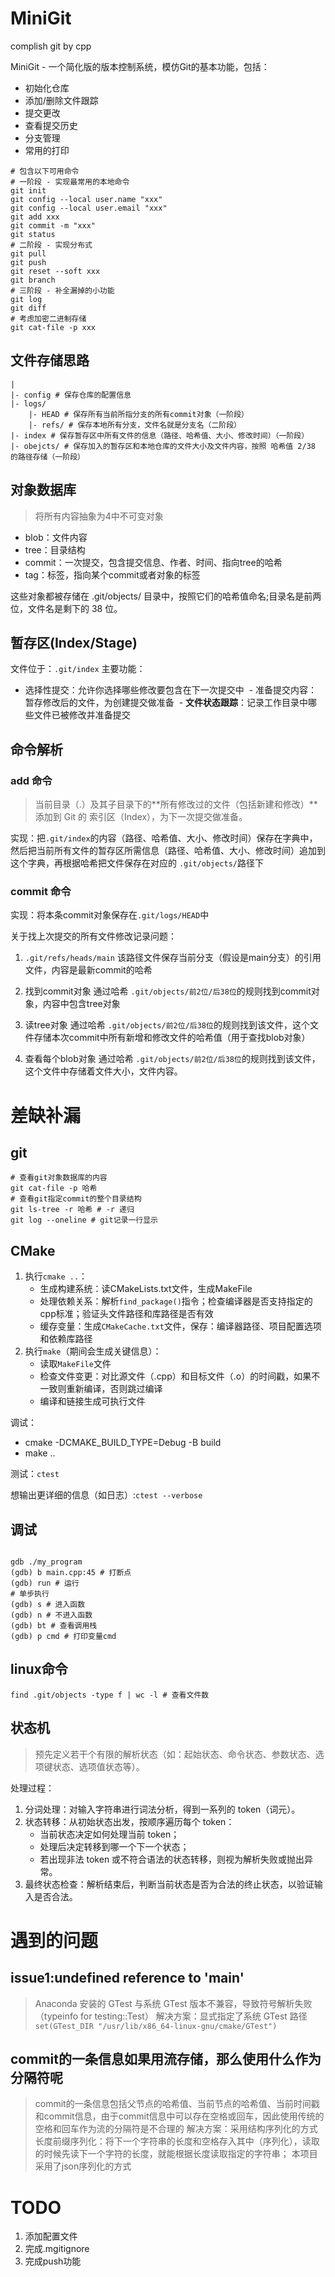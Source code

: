 # MiniGit
complish git by cpp

MiniGit - 一个简化版的版本控制系统，模仿Git的基本功能，包括：

- 初始化仓库
- 添加/删除文件跟踪
- 提交更改
- 查看提交历史
- 分支管理
- 常用的打印

```shell
# 包含以下可用命令
# 一阶段 - 实现最常用的本地命令
git init
git config --local user.name "xxx"
git config --local user.email "xxx"
git add xxx
git commit -m "xxx"
git status
# 二阶段 - 实现分布式
git pull
git push
git reset --soft xxx
git branch
# 三阶段 - 补全漏掉的小功能
git log
git diff
# 考虑加密二进制存储
git cat-file -p xxx
```

## 文件存储思路

```shell
|
|- config # 保存仓库的配置信息
|- logs/
    |- HEAD # 保存所有当前所指分支的所有commit对象（一阶段）
    |- refs/ # 保存本地所有分支，文件名就是分支名（二阶段）
|- index # 保存暂存区中所有文件的信息（路径、哈希值、大小、修改时间）（一阶段）
|- obejcts/ # 保存加入的暂存区和本地仓库的文件大小及文件内容，按照 哈希值 2/38 的路径存储（一阶段）
```

## 对象数据库

> 将所有内容抽象为4中不可变对象
 - blob：文件内容
 - tree：目录结构
 - commit：一次提交，包含提交信息、作者、时间、指向tree的哈希
 - tag：标签，指向某个commit或者对象的标签

 这些对象都被存储在 .git/objects/ 目录中，按照它们的哈希值命名;目录名是前两位，文件名是剩下的 38 位。


## 暂存区(Index/Stage)

文件位于：`.git/index`
主要功能：
 - ​​选择性提交​​：允许你选择哪些修改要包含在下一次提交中
​​ - 准备提交内容​​：暂存修改后的文件，为创建提交做准备
​​ - **文件状态跟踪**​​：记录工作目录中哪些文件已被修改并准备提交

## 命令解析

### add 命令

> 当前目录（.）及其子目录下的**所有修改过的文件（包括新建和修改）**添加到 Git 的 索引区（Index），为下一次提交做准备。

实现：把`.git/index`的内容（路径、哈希值、大小、修改时间）保存在字典中，然后把当前所有文件的暂存区所需信息（路径、哈希值、大小、修改时间）追加到这个字典，再根据哈希把文件保存在对应的 `.git/objects/`路径下

### commit 命令

实现：将本条commit对象保存在`.git/logs/HEAD`中

关于找上次提交的所有文件修改记录问题：
1. `.git/refs/heads/main`
该路径文件保存当前分支（假设是main分支）的引用文件，内容是最新commit的哈希

2. 找到commit对象
通过哈希 `.git/objects/前2位/后38位`的规则找到commit对象，内容中包含tree对象

3. 读tree对象
通过哈希 `.git/objects/前2位/后38位`的规则找到该文件，这个文件存储本次commit中所有新增和修改文件的哈希值（用于查找blob对象）

4. 查看每个blob对象
通过哈希 `.git/objects/前2位/后38位`的规则找到该文件，这个文件中存储着文件大小，文件内容。

# 差缺补漏

## git

```shell
# 查看git对象数据库的内容
git cat-file -p 哈希
# 查看git指定commit的整个目录结构
git ls-tree -r 哈希 # -r 递归
git log --oneline # git记录一行显示
```

## CMake

1. 执行`cmake ..`：
    - 生成构建系统：读CMakeLists.txt文件，生成MakeFile
    - 处理依赖关系：解析`find_package()`指令；检查编译器是否支持指定的cpp标准；验证头文件路径和库路径是否有效
    - 缓存变量：生成`CMakeCache.txt`文件，保存：编译器路径、项目配置选项和依赖库路径
2. 执行`make`（期间会生成关键信息）：
    - 读取`MakeFile`文件
    - 检查文件变更：对比源文件（.cpp）和目标文件（.o）的时间戳，如果不一致则重新编译，否则跳过编译
    - 编译和链接生成可执行文件

调试：
 - cmake -DCMAKE_BUILD_TYPE=Debug -B build
 - make ..

测试：`ctest`

想输出更详细的信息（如日志）:`ctest --verbose`

## 调试

```shell

gdb ./my_program
(gdb) b main.cpp:45 # 打断点
(gdb) run # 运行
# 单步执行
(gdb) s # 进入函数
(gdb) n # 不进入函数
(gdb) bt # 查看调用栈
(gdb) p cmd # 打印变量cmd
```

## linux命令

```shell
find .git/objects -type f | wc -l # 查看文件数
```

## 状态机

> 预先定义若干个有限的解析状态（如：起始状态、命令状态、参数状态、选项键状态、选项值状态等）。

处理过程：
1. 分词处理：对输入字符串进行词法分析，得到一系列的 token（词元）。
2. 状态转移：从初始状态出发，按顺序遍历每个 token：
    - 当前状态决定如何处理当前 token；
    - 处理后决定转移到哪一个下一个状态；
    - 若出现非法 token 或不符合语法的状态转移，则视为解析失败或抛出异常。
3. 最终状态检查：解析结束后，判断当前状态是否为合法的终止状态，以验证输入是否合法。

# 遇到的问题

## issue1:undefined reference to 'main'

> Anaconda 安装的 GTest 与系统 GTest 版本不兼容，导致符号解析失败（typeinfo for testing::Test）
解决方案：显式指定了系统 GTest 路径
`set(GTest_DIR "/usr/lib/x86_64-linux-gnu/cmake/GTest")`

## commit的一条信息如果用流存储，那么使用什么作为分隔符呢

> commit的一条信息包括父节点的哈希值、当前节点的哈希值、当前时间戳和commit信息，由于commit信息中可以存在空格或回车，因此使用传统的空格和回车作为流的分隔符是不合理的
解决方案：采用结构序列化的方式
长度前缀序列化：将下一个字符串的长度和空格存入其中（序列化），读取的时候先读下一个字符的长度，就能根据长度读取指定的字符串；
本项目采用了json序列化的方式 


# TODO

1. 添加配置文件
2. 完成.mgitignore
3. 完成push功能